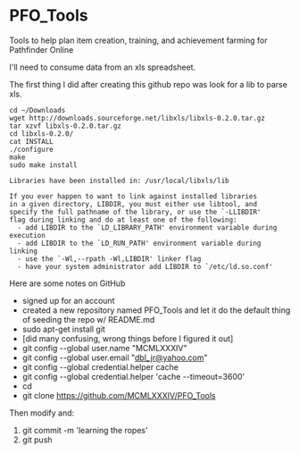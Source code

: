 PFO_Tools
=========

Tools to help plan item creation, training, and achievement farming for Pathfinder Online


I'll need to consume data from an xls spreadsheet.

The first thing I did after creating this github repo was look for a lib to parse xls.

    cd ~/Downloads
    wget http://downloads.sourceforge.net/libxls/libxls-0.2.0.tar.gz
    tar xzvf libxls-0.2.0.tar.gz
    cd libxls-0.2.0/
    cat INSTALL
    ./configure
    make
    sudo make install
    
    Libraries have been installed in: /usr/local/libxls/lib

    If you ever happen to want to link against installed libraries
    in a given directory, LIBDIR, you must either use libtool, and
    specify the full pathname of the library, or use the `-LLIBDIR'
    flag during linking and do at least one of the following:
      - add LIBDIR to the `LD_LIBRARY_PATH' environment variable during execution
      - add LIBDIR to the `LD_RUN_PATH' environment variable during linking
      - use the `-Wl,--rpath -Wl,LIBDIR' linker flag
      - have your system administrator add LIBDIR to `/etc/ld.so.conf'



Here are some notes on GitHub
   * signed up for an account
   * created a new repository named PFO_Tools and let it do the default thing of seeding the repo w/ README.md
   * sudo apt-get install git
   * [did many confusing, wrong things before I figured it out]
   * git config --global user.name "MCMLXXXIV"
   * git config --global user.email "dbl_jr@yahoo.com"
   * git config --global credential.helper cache
   * git config --global credential.helper 'cache --timeout=3600'
   * cd
   * git clone https://github.com/MCMLXXXIV/PFO_Tools

Then modify and:
   1) git commit -m 'learning the ropes'
   2) git push